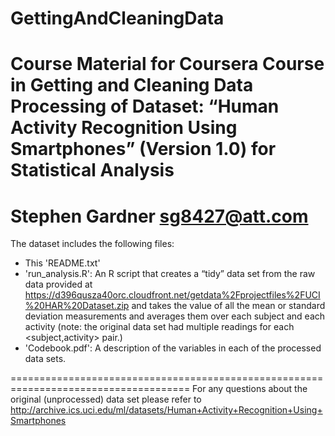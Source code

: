 GettingAndCleaningData
======================

Course Material for Coursera Course in Getting and Cleaning Data
Processing of Dataset: 
“Human Activity Recognition Using Smartphones” (Version 1.0) for Statistical Analysis
=====================================================================================
Stephen Gardner
sg8427@att.com
=====================================================================================
The  dataset includes the following files:
- This 'README.txt'
- 'run_analysis.R': An R script that creates a “tidy” data set from the raw data provided at 
https://d396qusza40orc.cloudfront.net/getdata%2Fprojectfiles%2FUCI%20HAR%20Dataset.zip and 
takes the value of all the mean or standard deviation measurements and averages them over each 
subject and each activity (note: the original data set had multiple readings for each <subject,activity> 
pair.)  
- 'Codebook.pdf': A description of the variables in each of the processed data sets.

=====================================================================================
For any questions about the original (unprocessed) data set please refer to 
http://archive.ics.uci.edu/ml/datasets/Human+Activity+Recognition+Using+Smartphones


